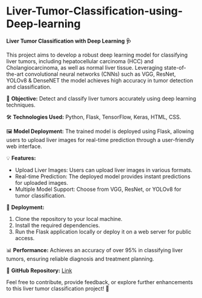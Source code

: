 # Liver-Tumor-Classification-using-Deep-learning

**Liver Tumor Classification with Deep Learning 🩺**

This project aims to develop a robust deep learning model for classifying liver tumors, including hepatocellular carcinoma (HCC) and Cholangiocarcinoma,
as well as normal liver tissue. Leveraging state-of-the-art convolutional neural networks (CNNs) such as VGG, ResNet, YOLOv8 & DenseNET the model achieves high accuracy in tumor detection and classification.

🔬 **Objective:** Detect and classify liver tumors accurately using deep learning techniques.

🛠️ **Technologies Used:** Python, Flask, TensorFlow, Keras, HTML, CSS.

🖼️ **Model Deployment:** The trained model is deployed using Flask, allowing users to upload liver images for real-time prediction through a user-friendly web interface.

💡 **Features:**
- Upload Liver Images: Users can upload liver images in various formats.
- Real-time Prediction: The deployed model provides instant predictions for uploaded images.
- Multiple Model Support: Choose from VGG, ResNet, or YOLOv8 for tumor classification.

🚀 **Deployment:**
1. Clone the repository to your local machine.
2. Install the required dependencies.
3. Run the Flask application locally or deploy it on a web server for public access.

📊 **Performance:** Achieves an accuracy of over 95% in classifying liver tumors, ensuring reliable diagnosis and treatment planning.

🔗 **GitHub Repository:** [Link](#)

Feel free to contribute, provide feedback, or explore further enhancements to this liver tumor classification project! 🌟
